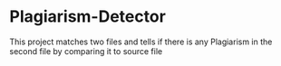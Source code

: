# Plagiarism-Detector
This project matches two files and tells if there is any Plagiarism in the second file by comparing it to source file

